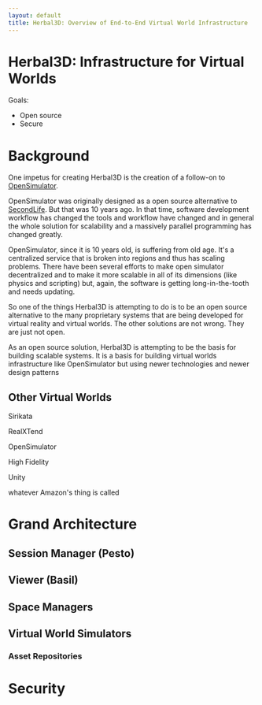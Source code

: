 ```yaml
---
layout: default
title: Herbal3D: Overview of End-to-End Virtual World Infrastructure
---
```

# Herbal3D: Infrastructure for Virtual Worlds

Goals:

* Open source
* Secure

# Background

One impetus for creating Herbal3D is the creation of a follow-on
to [OpenSimulator].

OpenSimulator was originally designed as a open source alternative to [SecondLife].
But that was 10 years ago.
In that time, software development workflow has changed the tools and workflow have
changed and in general the whole solution for scalability and a massively parallel
programming has changed greatly.

OpenSimulator, since it is 10 years old, is suffering from old age.
It's a centralized service that is broken into regions and thus has scaling problems.
There have been several efforts to make open simulator decentralized and to make it
more scalable in all of its dimensions (like physics and scripting) but, again, the
software is getting long-in-the-tooth and needs updating.

So one of the things Herbal3D is attempting to do is to be an open source alternative
to the many proprietary systems that are being developed for virtual reality
and virtual worlds.
The other solutions are not wrong. They are just not open.

As an open source solution, Herbal3D is attempting to be the basis for building
scalable systems.
It is a basis for building virtual worlds infrastructure like OpenSimulator
but using newer technologies and newer design patterns

## Other Virtual Worlds

Sirikata

RealXTend

OpenSimulator

High Fidelity

Unity

whatever Amazon's thing is called

# Grand Architecture

## Session Manager (Pesto)

## Viewer (Basil)

## Space Managers

## Virtual World Simulators

### Asset Repositories

# Security


[OpenSimulator]: http://opensimulator.org/
[SecondLife]: http://secondlife.com/
[YouTube]: http://youtube.com/

<!-- vim: shiftwidth=2 tabstop=2 autoindent expandtab
-->
